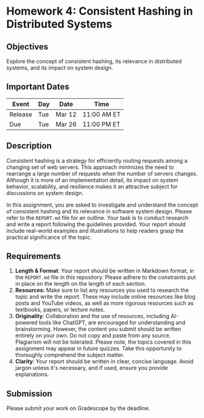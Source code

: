 # Homework 4: Consistent Hashing in Distributed Systems

## Objectives

Explore the concept of consistent hashing, its relevance in distributed systems, and its impact on system design.

## Important Dates

| Event   | Day | Date   | Time        |
|---------|-----|--------|-------------|
| Release | Tue | Mar 12 | 11:00 AM ET |
| Due     | Tue | Mar 26 | 11:00 PM ET |

## Description

Consistent hashing is a strategy for efficiently routing requests among a changing set of web servers. This approach minimizes the need to rearrange a large number of requests when the number of servers changes. Although it is more of an implementation detail, its impact on system behavior, scalability, and resilience makes it an attractive subject for discussions on system design.

In this assignment, you are asked to investigate and understand the concept of consistent hashing and its relevance in software system design. Please refer to the `REPORT.md` file for an outline. Your task is to conduct research and write a report following the guidelines provided. Your report should include real-world examples and illustrations to help readers grasp the practical significance of the topic.

## Requirements

1. **Length & Format**: Your report should be written in Markdown format, in the `REPORT.md` file in this repository. Please adhere to the constraints put in place on the length on the length of each section.
2. **Resources:** Make sure to list any resources you used to research the topic and write the report. These may include online resources like blog posts and YouTube videos, as well as more rigorous resources such as textbooks, papers, or lecture notes.
3. **Originality**: Collaboration and the use of resources, including AI-powered tools like ChatGPT, are encouraged for understanding and brainstorming. However, the content you submit should be written entirely on your own. Do not copy and paste from any source. Plagiarism will not be tolerated. Please note, the topics covered in this assignment may appear in future quizzes. Take this opportunity to thoroughly comprehend the subject matter.
4. **Clarity**: Your report should be written in clear, concise language. Avoid jargon unless it's necessary, and if used, ensure you provide explanations.

## Submission

Please submit your work on Gradescope by the deadline.